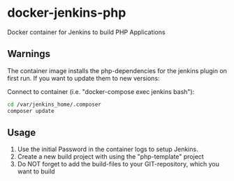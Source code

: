 # docker-jenkins-php
Docker container for Jenkins to build PHP Applications

## Warnings
The container image installs the php-dependencies for the jenkins plugin on first run. If you want to update them to new versions:

Connect to container (i.e. "docker-compose exec jenkins bash"):
```bash
cd /var/jenkins_home/.composer
composer update
```

## Usage
1. Use the initial Password in the container logs to setup Jenkins.
2. Create a new build project with using the "php-template" project
3. Do NOT forget to add the build-files to your GIT-repository, which you want to build